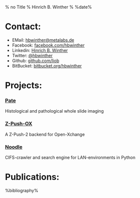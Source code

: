 % no Title
% Hinrich B. Winther
% %date%

Contact:
=======

 -  EMail: [hbwinther@metalabs.de](mailto:hbwinther@metalabs.de)
 -  Facebook: [facebook.com/hbwinther](https://www.facebook.com/hbwinther)
 -  Linkedin: [Hinrich B. Winther](http://www.linkedin.com/in/hbwinther)
 -  Twitter: [@hbwinther](https://twitter.com/hbwinther)
 -  Github: [github.com/liob](https://github.com/liob)
 -  BitBucket: [bitbucket.org/hbwinther](https://bitbucket.org/hbwinther)

Projects:
========

### [Pate](http://pate.um-mainz.de)
Histological and pathological whole slide imaging

### [Z-Push-OX](http://z-push-ox.github.io/z-push-ox)
A Z-Push-2 backend for Open-Xchange

### [Noodle](https://code.google.com/p/noodle-ng)
CIFS-crawler and search engine for LAN-environments in Python

Publications:
============

%bibliography%
